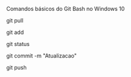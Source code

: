 Comandos básicos do Git Bash no Windows 10 

git pull 

git add

git status 

git commit -m "Atualizacao" 

git push 